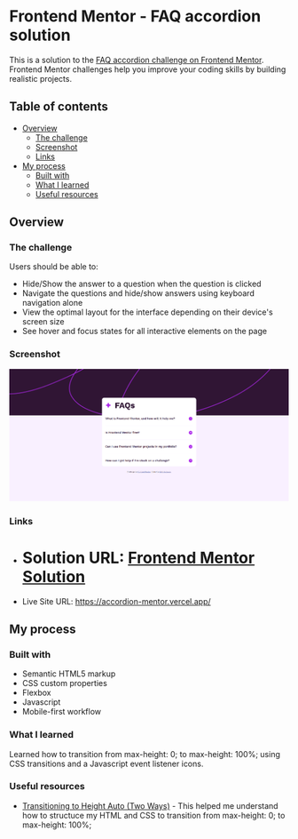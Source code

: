 # Frontend Mentor - FAQ accordion solution

This is a solution to the [FAQ accordion challenge on Frontend Mentor](https://www.frontendmentor.io/challenges/faq-accordion-wyfFdeBwBz). Frontend Mentor challenges help you improve your coding skills by building realistic projects.

## Table of contents

- [Overview](#overview)
  - [The challenge](#the-challenge)
  - [Screenshot](#screenshot)
  - [Links](#links)
- [My process](#my-process)
  - [Built with](#built-with)
  - [What I learned](#what-i-learned)
  - [Useful resources](#useful-resources)

## Overview

### The challenge

Users should be able to:

- Hide/Show the answer to a question when the question is clicked
- Navigate the questions and hide/show answers using keyboard navigation alone
- View the optimal layout for the interface depending on their device's screen size
- See hover and focus states for all interactive elements on the page

### Screenshot

![](./screenshot.png)

### Links



- # Solution URL: [Frontend Mentor Solution](https://www.frontendmentor.io/solutions/faq-accordion---transitioning-heights-with-css-and-js-UB-jegabOB)

- Live Site URL: https://accordion-mentor.vercel.app/

## My process

### Built with

- Semantic HTML5 markup
- CSS custom properties
- Flexbox
- Javascript
- Mobile-first workflow

### What I learned

Learned how to transition from max-height: 0; to max-height: 100%; using CSS transitions and a Javascript event listener icons.

### Useful resources

- [Transitioning to Height Auto (Two Ways)](https://keithjgrant.com/posts/2023/04/transitioning-to-height-auto/) - This helped me understand how to structuce my HTML and CSS to transition from max-height: 0; to max-height: 100%;

